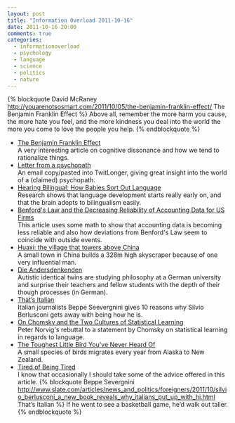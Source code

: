 ```yaml
---
layout: post
title: "Information Overload 2011-10-16"
date: 2011-10-16 20:00
comments: true
categories:
  - informationoverload
  - psychology
  - language
  - science
  - politics
  - nature
---
```

{% blockquote David McRaney http://youarenotsosmart.com/2011/10/05/the-benjamin-franklin-effect/ The Benjamin Franklin Effect %}
Above all, remember the more harm you cause, the more hate you feel, and the more kindness you deal into the world the more you come to love the people you help.
{% endblockquote %}
* [The Benjamin Franklin Effect](http://youarenotsosmart.com/2011/10/05/the-benjamin-franklin-effect/)<br/>A very interesting article on cognitive dissonance and how we tend to rationalize things.
* [Letter from a psychopath](http://www.twitlonger.com/show/dh5l3q)<br/>An email copy/pasted into TwitLonger, giving great insight into the world of a (claimed) psychopath.</li>
* [Hearing Bilingual: How Babies Sort Out Language](http://www.nytimes.com/2011/10/11/health/views/11klass.html)<br/>Research shows that language development starts really early on, and that the brain adopts to bilingualism easily.</li>
* [Benford's Law and the Decreasing Reliability of Accounting Data for US Firms](http://econerdfood.blogspot.com/2011/10/benfords-law-and-decreasing-reliability.html)<br/>This article uses some math to show that accounting data is becoming less reliable and also how deviations from Benford's Law seem to coincide with outside events.</li>
* [Huaxi: the village that towers above China](http://www.guardian.co.uk/world/2011/oct/06/huaxi-village-tower-china)<br/>A small town in China builds a 328m high skyscraper because of one very influential man.</li>
* [Die Andersdenkenden](http://www.zeit.de/campus/2011/05/autismus/komplettansicht)<br/>Autistic identical twins are studying philosophy at a German university and surprise their teachers and fellow students with the depth of their though processes (in German).</li>
* [That’s Italian](http://www.slate.com/articles/news_and_politics/foreigners/2011/10/silvio_berlusconi_a_new_book_reveals_why_italians_put_up_with_hi.html)<br/>Italian journalists Beppe Seevergnini gives 10 reasons why Silvio Berlusconi gets away with being how he is.</li>
* [On Chomsky and the Two Cultures of Statistical Learning](http://norvig.com/chomsky.html)<br/>Peter Norvig's rebuttal to a statement by Chomsky on statistical learning in regards to language.</li>
* [The Toughest Little Bird You've Never Heard Of](http://www.npr.org/blogs/krulwich/2011/09/14/140467059/the-toughest-little-bird-youve-never-heard-of)<br/>A small species of birds migrates every year from Alaska to New Zealand.</li>
* [Tired of Being Tired](http://zenhabits.net/tired/)<br/>I know that occasionally I should take some of the advice offered in this article.
{% blockquote Beppe Severgnini  http://www.slate.com/articles/news_and_politics/foreigners/2011/10/silvio_berlusconi_a_new_book_reveals_why_italians_put_up_with_hi.html That’s Italian %}
If he went to see a basketball game, he’d walk out taller.
{% endblockquote %}
</ul>
